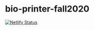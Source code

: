 # bio-printer-fall2020
[![Netlify Status](https://api.netlify.com/api/v1/badges/898c6e6c-5e26-456d-b2f4-80f4c715e6f3/deploy-status)](https://app.netlify.com/sites/vigilant-murdock-89a8f9/deploys)
